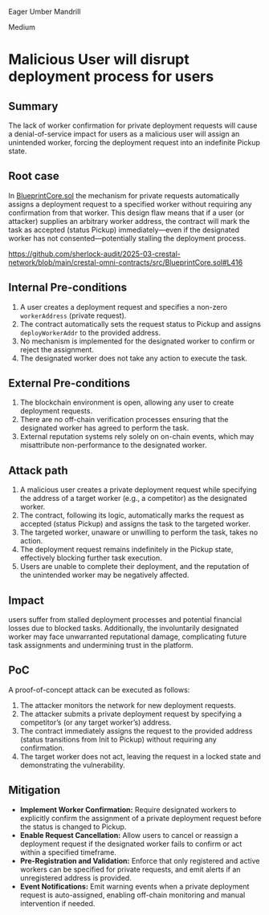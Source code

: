 Eager Umber Mandrill

Medium

# Malicious User will disrupt deployment process for users

## Summary
The lack of worker confirmation for private deployment requests will cause a denial-of-service impact for users as a malicious user will assign an unintended worker, forcing the deployment request into an indefinite Pickup state.

## Root case
In [BlueprintCore.sol](https://github.com/sherlock-audit/2025-03-crestal-network/blob/main/crestal-omni-contracts/src/BlueprintCore.sol) the mechanism for private requests automatically assigns a deployment request to a specified worker without requiring any confirmation from that worker. This design flaw means that if a user (or attacker) supplies an arbitrary worker address, the contract will mark the task as accepted (status Pickup) immediately—even if the designated worker has not consented—potentially stalling the deployment process.

https://github.com/sherlock-audit/2025-03-crestal-network/blob/main/crestal-omni-contracts/src/BlueprintCore.sol#L416

## Internal Pre-conditions
1. A user creates a deployment request and specifies a non-zero `workerAddress` (private request).
2. The contract automatically sets the request status to Pickup and assigns `deployWorkerAddr` to the provided address.
3. No mechanism is implemented for the designated worker to confirm or reject the assignment.
4. The designated worker does not take any action to execute the task.

## External Pre-conditions
1. The blockchain environment is open, allowing any user to create deployment requests.
2. There are no off-chain verification processes ensuring that the designated worker has agreed to perform the task.
3. External reputation systems rely solely on on-chain events, which may misattribute non-performance to the designated worker.

## Attack path
1. A malicious user creates a private deployment request while specifying the address of a target worker (e.g., a competitor) as the designated worker.
2. The contract, following its logic, automatically marks the request as accepted (status Pickup) and assigns the task to the targeted worker.
3. The targeted worker, unaware or unwilling to perform the task, takes no action.
4. The deployment request remains indefinitely in the Pickup state, effectively blocking further task execution.
5. Users are unable to complete their deployment, and the reputation of the unintended worker may be negatively affected.

## Impact
users suffer from stalled deployment processes and potential financial losses due to blocked tasks. Additionally, the involuntarily designated worker may face unwarranted reputational damage, complicating future task assignments and undermining trust in the platform.

## PoC
A proof-of-concept attack can be executed as follows:
1. The attacker monitors the network for new deployment requests.
2. The attacker submits a private deployment request by specifying a competitor’s (or any target worker’s) address.
3. The contract immediately assigns the request to the provided address (status transitions from Init to Pickup) without requiring any confirmation.
4. The target worker does not act, leaving the request in a locked state and demonstrating the vulnerability.

## Mitigation
- **Implement Worker Confirmation:** Require designated workers to explicitly confirm the assignment of a private deployment request before the status is changed to Pickup.
- **Enable Request Cancellation:** Allow users to cancel or reassign a deployment request if the designated worker fails to confirm or act within a specified timeframe.
- **Pre-Registration and Validation:** Enforce that only registered and active workers can be specified for private requests, and emit alerts if an unregistered address is provided.
- **Event Notifications:** Emit warning events when a private deployment request is auto-assigned, enabling off-chain monitoring and manual intervention if needed.
